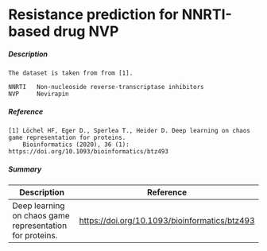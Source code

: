 # Resistance prediction for NNRTI-based drug NVP 

##### Description

    The dataset is taken from from [1]. 
    
    NNRTI   Non-nucleoside reverse-transcriptase inhibitors
    NVP     Nevirapin

##### Reference

    [1] Löchel HF, Eger D., Sperlea T., Heider D. Deep learning on chaos game representation for proteins.
        Bioinformatics (2020), 36 (1): https://doi.org/10.1093/bioinformatics/btz493
        
##### Summary
 
| Description                                              | Reference                                     |
|----------------------------------------------------------|-----------------------------------------------|
| Deep learning on chaos game representation for proteins. | https://doi.org/10.1093/bioinformatics/btz493 |

           